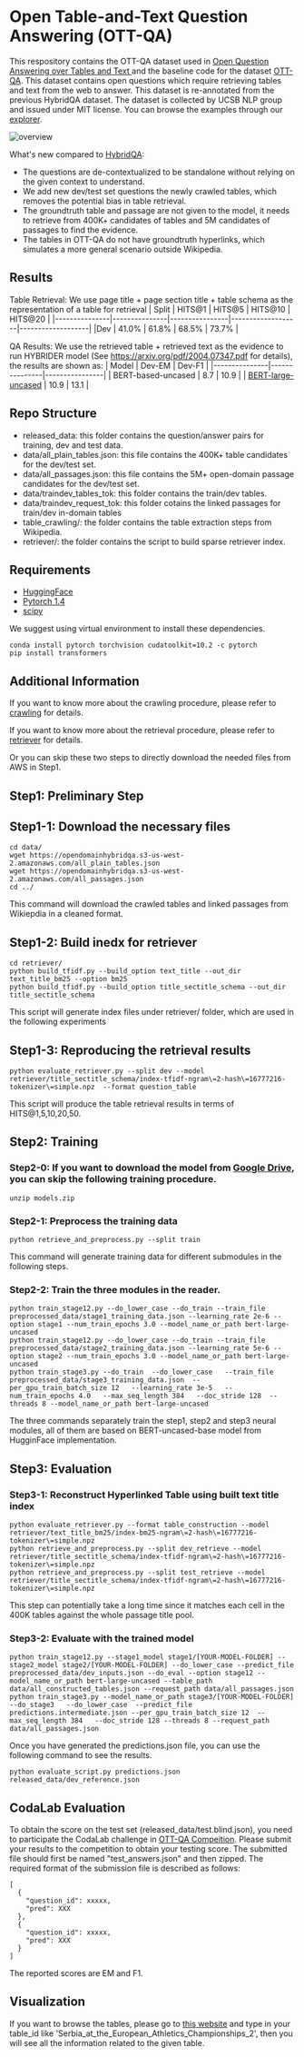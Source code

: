 # Open Table-and-Text Question Answering (OTT-QA)

This respository contains the OTT-QA dataset used in [Open Question Answering over Tables and Text
](https://arxiv.org/abs/2010.10439) and the baseline code for the dataset [OTT-QA](https://ott-qa.github.io/). This dataset contains open questions which require retrieving tables and text from the web to answer. This dataset is re-annotated from the previous HybridQA dataset. The dataset is collected by UCSB NLP group and issued under MIT license. You can browse the examples through our [explorer](https://ott-qa.github.io/explore.html).

![overview](./figures/demo.png)

What's new compared to [HybridQA](http://hybridqa.github.io/):
- The questions are de-contextualized to be standalone without relying on the given context to understand.
- We add new dev/test set questions the newly crawled tables, which removes the potential bias in table retrieval.
- The groundtruth table and passage are not given to the model, it needs to retrieve from 400K+ candidates of tables and 5M candidates of passages to find the evidence.
- The tables in OTT-QA do not have groundtruth hyperlinks, which simulates a more general scenario outside Wikipedia.

## Results
Table Retrieval: We use page title + page section title + table schema as the representation of a table for retrieval
|     Split     |     HITS@1    |     HITS@5     |     HITS@10       |   HITS@20         | 
|---------------|---------------|----------------|-------------------|-------------------|
|Dev            | 41.0%         | 61.8%          | 68.5%              | 73.7%             |

QA Results: We use the retrieved table + retrieved text as the evidence to run HYBRIDER model (See https://arxiv.org/pdf/2004.07347.pdf for details), the results are shown as:
|     Model     |     Dev-EM        |     Dev-F1 |
|---------------|---------------|----------------|
| BERT-based-uncased |  8.7     |     10.9       |
| [BERT-large-uncased](https://drive.google.com/file/d/1a3I2HaOIP_9wES53E5kjbb2ST5IbgrVQ/view?usp=sharing) | 10.9      | 13.1         |

## Repo Structure
- released_data: this folder contains the question/answer pairs for training, dev and test data.
- data/all_plain_tables.json: this file contains the 400K+ table candidates for the dev/test set.
- data/all_passages.json: this file contains the 5M+ open-domain passage candidates for the dev/test set.
- data/traindev_tables_tok: this folder contains the train/dev tables.
- data/traindev_request_tok: this folder cotains the linked passages for train/dev in-domain tables
- table_crawling/: the folder contains the table extraction steps from Wikipedia.
- retriever/: the folder contains the script to build sparse retriever index.

## Requirements
- [HuggingFace](https://github.com/huggingface/transformers)
- [Pytorch 1.4](https://pytorch.org/)
- [scipy](https://www.scipy.org/)

We suggest using virtual environment to install these dependencies.
```
conda install pytorch torchvision cudatoolkit=10.2 -c pytorch
pip install transformers
```

## Additional Information
If you want to know more about the crawling procedure, please refer to [crawling](https://github.com/wenhuchen/OpenHybridQA/tree/master/table_crawling) for details.

If you want to know more about the retrieval procedure, please refer to [retriever](https://github.com/wenhuchen/OpenDomainHybridQA/tree/master/retriever) for details.

Or you can skip these two steps to directly download the needed files from AWS in Step1.

## Step1: Preliminary Step
## Step1-1: Download the necessary files 
```
cd data/
wget https://opendomainhybridqa.s3-us-west-2.amazonaws.com/all_plain_tables.json
wget https://opendomainhybridqa.s3-us-west-2.amazonaws.com/all_passages.json
cd ../
```
This command will download the crawled tables and linked passages from Wikiepdia in a cleaned format.
## Step1-2: Build inedx for retriever
```
cd retriever/
python build_tfidf.py --build_option text_title --out_dir text_title_bm25 --option bm25
python build_tfidf.py --build_option title_sectitle_schema --out_dir title_sectitle_schema
```
This script will generate index files under retriever/ folder, which are used in the following experiments

## Step1-3: Reproducing the retrieval results
```
python evaluate_retriever.py --split dev --model retriever/title_sectitle_schema/index-tfidf-ngram\=2-hash\=16777216-tokenizer\=simple.npz  --format question_table
```
This script will produce the table retrieval results in terms of HITS@1,5,10,20,50.

## Step2: Training
### Step2-0: If you want to download the model from [Google Drive](https://drive.google.com/file/d/1a3I2HaOIP_9wES53E5kjbb2ST5IbgrVQ/view?usp=sharing), you can skip the following training procedure.
```
unzip models.zip
```
### Step2-1: Preprocess the training data
```
python retrieve_and_preprocess.py --split train
```
This command will generate training data for different submodules in the following steps.

### Step2-2: Train the three modules in the reader.
```
python train_stage12.py --do_lower_case --do_train --train_file preprocessed_data/stage1_training_data.json --learning_rate 2e-6 --option stage1 --num_train_epochs 3.0 --model_name_or_path bert-large-uncased
python train_stage12.py --do_lower_case --do_train --train_file preprocessed_data/stage2_training_data.json --learning_rate 5e-6 --option stage2 --num_train_epochs 3.0 --model_name_or_path bert-large-uncased
python train_stage3.py --do_train  --do_lower_case   --train_file preprocessed_data/stage3_training_data.json  --per_gpu_train_batch_size 12   --learning_rate 3e-5   --num_train_epochs 4.0   --max_seq_length 384   --doc_stride 128  --threads 8 --model_name_or_path bert-large-uncased
```
The three commands separately train the step1, step2 and step3 neural modules, all of them are based on BERT-uncased-base model from HugginFace implementation.

## Step3: Evaluation
### Step3-1: Reconstruct Hyperlinked Table using built text title index
```
python evaluate_retriever.py --format table_construction --model retriever/text_title_bm25/index-bm25-ngram\=2-hash\=16777216-tokenizer\=simple.npz
python retrieve_and_preprocess.py --split dev_retrieve --model retriever/title_sectitle_schema/index-tfidf-ngram\=2-hash\=16777216-tokenizer\=simple.npz
python retrieve_and_preprocess.py --split test_retrieve --model retriever/title_sectitle_schema/index-tfidf-ngram\=2-hash\=16777216-tokenizer\=simple.npz
```
This step can potentially take a long time since it matches each cell in the 400K tables against the whole passage title pool.

### Step3-2: Evaluate with the trained model
```
python train_stage12.py --stage1_model stage1/[YOUR-MODEL-FOLDER] --stage2_model stage2/[YOUR-MODEL-FOLDER] --do_lower_case --predict_file preprocessed_data/dev_inputs.json --do_eval --option stage12 --model_name_or_path bert-large-uncased --table_path data/all_constructed_tables.json --request_path data/all_passages.json
python train_stage3.py --model_name_or_path stage3/[YOUR-MODEL-FOLDER] --do_stage3   --do_lower_case  --predict_file predictions.intermediate.json --per_gpu_train_batch_size 12  --max_seq_length 384   --doc_stride 128 --threads 8 --request_path data/all_passages.json
```
Once you have generated the predictions.json file, you can use the following command to see the results.
```
python evaluate_script.py predictions.json released_data/dev_reference.json
```

## CodaLab Evaluation
To obtain the score on the test set (released_data/test.blind.json), you need to participate the CodaLab challenge in [OTT-QA Compeition](https://competitions.codalab.org/competitions/27302). Please submit your results to the competition to obtain your testing score. The submitted file should first be named "test_answers.json" and then zipped. The required format of the submission file is described as follows:
```
[
  {
    "question_id": xxxxx,
    "pred": XXX
  },
  {
    "question_id": xxxxx,
    "pred": XXX
  }
]
```
The reported scores are EM and F1.

## Visualization
If you want to browse the tables, please go to [this website](https://wenhuchen.github.io/opendomaintables.github.io/) and type in your table_id like 'Serbia_at_the_European_Athletics_Championships_2', then you will see all the information related to the given table.
